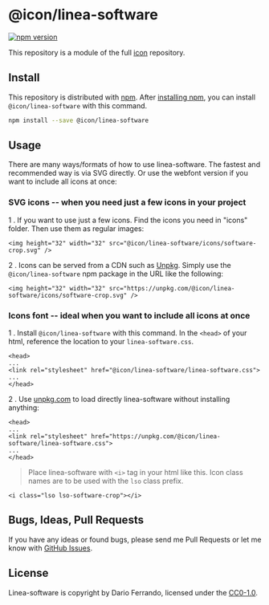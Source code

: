 # @icon/linea-software

[![npm version](https://img.shields.io/npm/v/@icon/linea-software.svg)](https://www.npmjs.org/package/@icon/linea-software)

This repository is a module of the full [icon][icon] repository.

## Install

This repository is distributed with [npm]. After [installing npm][install-npm], you can install `@icon/linea-software` with this command.

```bash
npm install --save @icon/linea-software
```

## Usage

There are many ways/formats of how to use linea-software. The fastest and recommended way is via SVG directly. Or use the webfont version if you want to include all icons at once:

### SVG icons -- when you need just a few icons in your project

1 . If you want to use just a few icons. Find the icons you need in "icons" folder. Then use them as regular images:

```
<img height="32" width="32" src="@icon/linea-software/icons/software-crop.svg" />
```

2 . Icons can be served from a CDN such as [Unpkg][Unpkg]. Simply use the `@icon/linea-software` npm package in the URL like the following:

```
<img height="32" width="32" src="https://unpkg.com/@icon/linea-software/icons/software-crop.svg" />
```

### Icons font -- ideal when you want to include all icons at once

1 . Install `@icon/linea-software` with this command. In the `<head>` of your html, reference the location to your `linea-software.css`.

```
<head>
...
<link rel="stylesheet" href="@icon/linea-software/linea-software.css">
...
</head>
```

2 . Use [unpkg.com][Unpkg] to load directly linea-software without installing anything:

```
<head>
...
<link rel="stylesheet" href="https://unpkg.com/@icon/linea-software/linea-software.css">
...
</head>
```

> Place linea-software with `<i>` tag in your html like this. Icon class names are to be used with the `lso` class prefix.

```
<i class="lso lso-software-crop"></i>
```


## Bugs, Ideas, Pull Requests

If you have any ideas or found bugs, please send me Pull Requests or let me know with [GitHub Issues][github issues].

## License

Linea-software is copyright by Dario Ferrando, licensed under the [CC0-1.0][license].

[license]: https://github.com/thecreation/icons/blob/master/modules/linea-software/LICENSE
[icon]: https://github.com/thecreation/icons
[npm]: https://www.npmjs.com/
[install-npm]: https://docs.npmjs.com/getting-started/installing-node
[sass]: http://sass-lang.com/
[github issues]: https://github.com/thecreation/icons/issues
[Unpkg]: https://unpkg.com